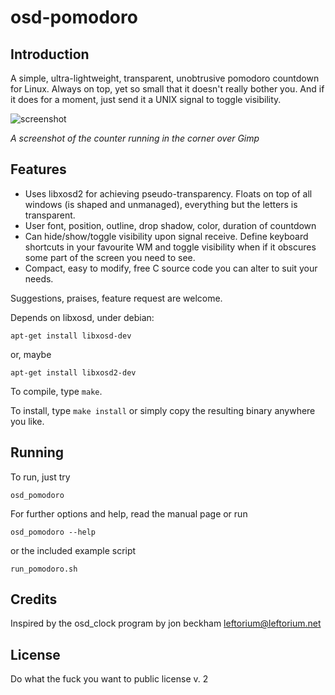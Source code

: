 # osd-pomodoro

## Introduction

A simple, ultra-lightweight, transparent, unobtrusive pomodoro countdown for Linux. Always on top, yet so small that it doesn't really bother you. And if it does for a moment, just send it a UNIX signal to toggle visibility.

![screenshot](https://bitbucket.org/dvtomas/osd-pomodoro/raw/default/screenshot.png)

*A screenshot of the counter running in the corner over Gimp*

## Features

 - Uses libxosd2 for achieving pseudo-transparency. Floats  on  top  of all  windows  (is  shaped and unmanaged), everything but the letters is transparent.
 - User font, position, outline, drop  shadow, color, duration of countdown
 - Can hide/show/toggle visibility upon signal receive. Define keyboard shortcuts in your favourite WM and toggle visibility when if it obscures some part of the screen you need to see.
 -  Compact, easy to modify, free C source code you can alter to suit your needs.

Suggestions, praises, feature request are welcome.

Depends on libxosd, under debian:

```
apt-get install libxosd-dev
```

or, maybe


```
apt-get install libxosd2-dev
```

To compile, type ```make```.

To install, type ```make install``` or simply copy the resulting binary anywhere
you like.

## Running

To run, just try

```
osd_pomodoro
```

For further options and help, read the manual page or run

```
osd_pomodoro --help 
```

or the included example script 

```
run_pomodoro.sh
```

## Credits

Inspired by the osd_clock program by jon beckham <leftorium@leftorium.net>

## License

Do what the fuck you want to public license v. 2